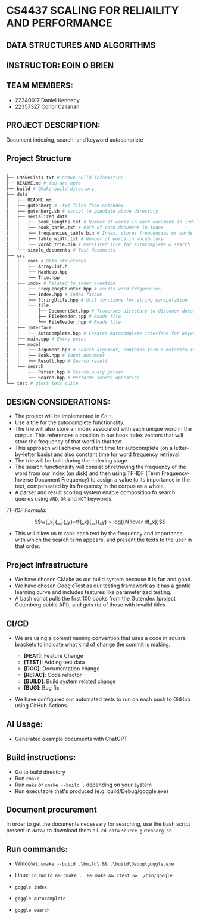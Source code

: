 # CS4437 SCALING FOR RELIAILITY AND PERFORMANCE
## DATA STRUCTURES AND ALGORITHMS
## INSTRUCTOR: EOIN O BRIEN

## TEAM MEMBERS:
- 22340017 Daniel Kennedy
- 22357327 Conor Callanan

## PROJECT DESCRIPTION:
Document indexing, search, and keyword autocomplete

## Project Structure
```bash
.
├── CMakeLists.txt # CMake build information
├── README.md # You are here
├── build # CMake build directory
├── data
│   ├── README.md
│   ├── gutenberg # .txt files from Gutendex
│   ├── gutenberg.sh # script to populate above directory
│   ├── serialized_data
│   │   ├── book_lengths.txt # Number of words in each document in index
│   │   ├── book_paths.txt # Path of each document in index
│   │   ├── frequencies_table.bin # Index, stores frequencies of words per document
│   │   ├── table_width.txt # Number of words in vocabulary
│   │   └── vocab_trie.bin # Persisted Trie for autocomplete & search
│   └── simple_documents # Test documents
├── src
│   ├── core # Data structures
│   │   ├── ArrayList.h
│   │   ├── MaxHeap.hpp
│   │   └── Trie.hpp
│   ├── index # Related to index creation
│   │   ├── FrequencyCounter.hpp # counts word frequencies
│   │   ├── Index.hpp # Index facade
│   │   ├── StringUtils.hpp # Util functions for string manipulation
│   │   └── file
│   │       ├── DocumentSet.hpp # Traverses directory to discover documents
│   │       ├── FileReader.cpp # Reads file
│   │       └── FileReader.hpp # Reads file
│   ├── interface
│   │   └── Autocomplete.hpp # Creates Autocomplete interface for keyword completion
│   ├── main.cpp # Entry point
│   ├── model
│   │   ├── Argument.hpp # Search argument, contains term & metadata (negated, etc)
│   │   ├── Book.hpp # Input document
│   │   └── Result.hpp # Search result
│   └── search
│       ├── Parser.hpp # Search query parser
│       └── Search.hpp # Performs search operation
└── test # gtest test suite
```

## DESIGN CONSIDERATIONS:
- The project will be implemented in C++.
- Use a trie for the autocomplete functionality.
- The trie will also store an index associated with each unique word in the corpus. This references a position in our book index vectors that will store the frequency of that word in that text.
- This approach will achieve constant time for autocomplete (on a letter-by-letter basis) and also constant time for word frequency retrieval.
- The trie will be built during the indexing stage.
- The search functionality will consist of retrieving the frequency of the word from our index 
(on disk) and then using TF-IDF (Term Frequency-Inverse Document Frequency) to assign a value to its importance in the text,
compensated by its frequency in the corpus as a whole.
- A parser and result scoring system enable composition fo search queries using `AND`, `OR` and `NOT` keywords.


*TF-IDF Formula*: 
```math
w{_x}{_,}{_y}=tf{_x}{_,}{_y} × log({N \over df_x})
```

- This will allow us to rank each text by the frequency and importance with which the search term appears, and present the texts to the user in that order.

## Project Infrastructure
- We have chosen CMake as our build system because it is fun and good.
- We have chosen GoogleTest as our testing framework as it has a gentle learning curve and includes features like parameterized testing.
- A bash script pulls the first 100 books from the Gutendex (project Gutenberg public API), and gets rid of those with invalid titles

## CI/CD
- We are using a commit naming convention that uses a code in square brackets to indicate what kind of change the commit is making.
    - **[FEAT]**: Feature Change
    - **[TEST]**: Adding test data
    - **[DOC]**: Documentation change
    - **[REFAC]**: Code refactor
    - **[BUILD]**: Build system related change
    - **[BUG]**: Bug fix
 
- We have configured our automated tests to run on each push to GitHub using GitHub Actions.

## AI Usage:
- Generated example documents with ChatGPT

## Build instructions:
- Go to build directory
- Run `cmake ..`
- Run `make` or `cmake --build .` depending on your system
- Run executable that's produced (e.g. build/Debug/goggle.exe)

## Document procurement
In order to get the documents necessary for searching, use the bash script present in `data/` to download them all.
`cd data`
`source gutenberg.sh`

## Run commands:
- Windows: `cmake --build .\build\ && .\build\Debug\goggle.exe`
- Linux: `cd build && cmake .. && make && ctest && ./bin/google`

- `goggle index`
- `goggle autocomplete`
- `goggle search`
